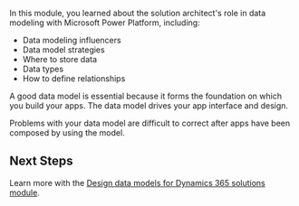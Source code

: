 In this module, you learned about the solution architect's role in data modeling with Microsoft Power Platform, including:

- Data modeling influencers
- Data model strategies
- Where to store data
- Data types
- How to define relationships

A good data model is essential because it forms the foundation on which you build your apps. The data model drives your app interface and design.

Problems with your data model are difficult to correct after apps have been composed by using the model.

## Next Steps

Learn more with the [Design data models for Dynamics 365 solutions module](https://docs.microsoft.com/learn/modules/data-models/?azure-portal=true).
